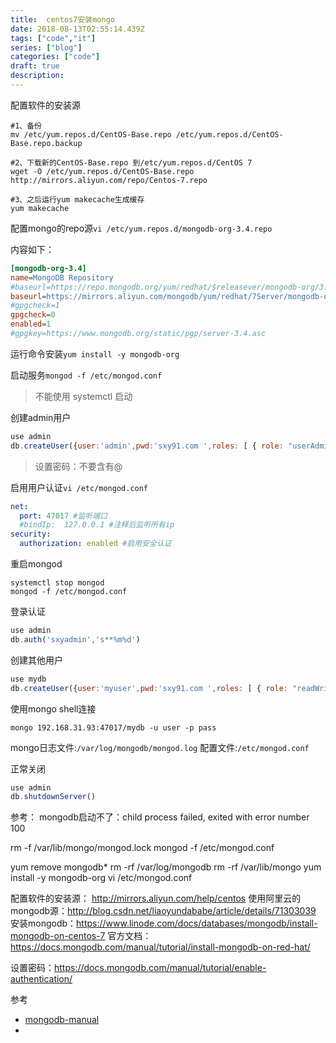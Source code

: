 ```yaml
---
title:  centos7安装mongo
date: 2018-08-13T02:55:14.439Z
tags: ["code","it"]
series: ["blog"]
categories: ["code"]
draft: true
description:
---
```


配置软件的安装源


```shell
#1、备份
mv /etc/yum.repos.d/CentOS-Base.repo /etc/yum.repos.d/CentOS-Base.repo.backup

#2、下载新的CentOS-Base.repo 到/etc/yum.repos.d/CentOS 7
wget -O /etc/yum.repos.d/CentOS-Base.repo http://mirrors.aliyun.com/repo/Centos-7.repo

#3、之后运行yum makecache生成缓存
yum makecache
```

配置mongo的repo源`vi /etc/yum.repos.d/mongodb-org-3.4.repo`

内容如下：
```ini
[mongodb-org-3.4]
name=MongoDB Repository
#baseurl=https://repo.mongodb.org/yum/redhat/$releasever/mongodb-org/3.4/x86_64/
baseurl=https://mirrors.aliyun.com/mongodb/yum/redhat/7Server/mongodb-org/3.4/x86_64/
#gpgcheck=1
gpgcheck=0
enabled=1
#gpgkey=https://www.mongodb.org/static/pgp/server-3.4.asc
```

运行命令安装`yum install -y mongodb-org`



启动服务`mongod -f /etc/mongod.conf`
>不能使用 systemctl 启动


创建admin用户
```javascript
use admin
db.createUser({user:'admin',pwd:'sxy91.com ',roles: [ { role: "userAdminAnyDatabase", db: "admin" }]})
```
>设置密码：不要含有@

启用用户认证`vi /etc/mongod.conf`
```yaml
net:
  port: 47017 #监听端口
  #bindIp:  127.0.0.1 #注释后监听所有ip
security:
  authorization: enabled #启用安全认证
```


重启mongod
```shell
systemctl stop mongod
mongod -f /etc/mongod.conf
```

登录认证
```javascript
use admin
db.auth('sxyadmin','s**%m%d')
```

创建其他用户
```javascript
use mydb
db.createUser({user:'myuser',pwd:'sxy91.com ',roles: [ { role: "readWrite", db: "mydb" }]})
```

使用mongo shell连接
```shell
mongo 192.168.31.93:47017/mydb -u user -p pass
```

mongo日志文件:`/var/log/mongodb/mongod.log`
配置文件:`/etc/mongod.conf`


正常关闭
```javascript
use admin
db.shutdownServer()
```

参考：
mongodb启动不了：child process failed, exited with error number 100


rm -f /var/lib/mongo/mongod.lock
mongod -f /etc/mongod.conf

yum remove mongodb*
rm -rf /var/log/mongodb
rm -rf /var/lib/mongo
yum install -y mongodb-org
vi /etc/mongod.conf


配置软件的安装源： http://mirrors.aliyun.com/help/centos
使用阿里云的mongodb源：http://blog.csdn.net/liaoyundababe/article/details/71303039
安装mongodb：https://www.linode.com/docs/databases/mongodb/install-mongodb-on-centos-7
官方文档：https://docs.mongodb.com/manual/tutorial/install-mongodb-on-red-hat/

设置密码：https://docs.mongodb.com/manual/tutorial/enable-authentication/

参考

- [mongodb-manual](https://docs.mongodb.com/manual/tutorial/install-mongodb-on-red-hat/)
- 